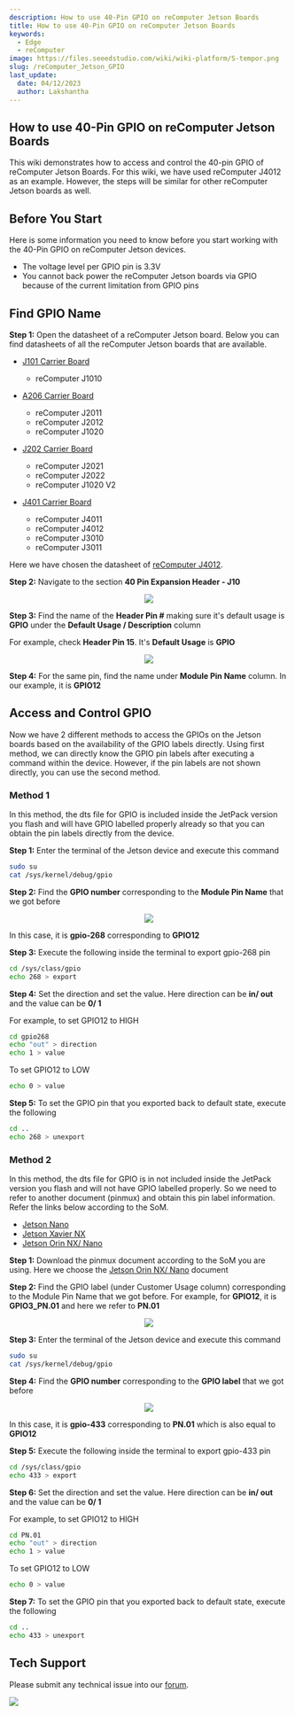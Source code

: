 ```yaml
---
description: How to use 40-Pin GPIO on reComputer Jetson Boards
title: How to use 40-Pin GPIO on reComputer Jetson Boards
keywords:
  - Edge
  - reComputer
image: https://files.seeedstudio.com/wiki/wiki-platform/S-tempor.png
slug: /reComputer_Jetson_GPIO
last_update:
  date: 04/12/2023
  author: Lakshantha
---
```


## How to use 40-Pin GPIO on reComputer Jetson Boards

This wiki demonstrates how to access and control the 40-pin GPIO of reComputer Jetson Boards. For this wiki, we have used reComputer J4012 as an example. However, the steps will be similar for other reComputer Jetson boards as well.

## Before You Start 

Here is some information you need to know before you start working with the 40-Pin GPIO on reComputer Jetson devices.

- The voltage level per GPIO pin is 3.3V
- You cannot back power the reComputer Jetson boards via GPIO because of the current limitation from GPIO pins

## Find GPIO Name

**Step 1:** Open the datasheet of a reComputer Jetson board. Below you can find datasheets of all the reComputer Jetson boards that are available.

- [J101 Carrier Board](https://files.seeedstudio.com/products/102991694/reComputer%20J101V2%20datasheet.pdf)
    - reComputer J1010

- [A206 Carrier Board](https://files.seeedstudio.com/products/114110049/A206%20carrier%20board%20pin%20description.pdf)
    - reComputer J2011
    - reComputer J2012
    - reComputer J1020
    
- [J202 Carrier Board](https://files.seeedstudio.com/wiki/reComputer/reComputer-J202-carrier-board-datasheet.pdf)
    - reComputer J2021
    - reComputer J2022
    - reComputer J1020 V2

- [J401 Carrier Board](https://files.seeedstudio.com/wiki/reComputer-J4012/reComputer-J401-datasheet.pdf)
    - reComputer J4011
    - reComputer J4012 
    - reComputer J3010
    - reComputer J3011

Here we have chosen the datasheet of [reComputer J4012](https://files.seeedstudio.com/products/NVIDIA/reComputer-J401x-datasheet.pdf). 

**Step 2:** Navigate to the section **40 Pin Expansion Header - J10**

<div align="center"><img width={800} src="https://files.seeedstudio.com/wiki/reComputer-GPIO/1.png" /></div>

**Step 3:** Find the name of the **Header Pin #** making sure it's default usage is **GPIO** under the **Default Usage / Description** column

For example, check **Header Pin 15**. It's **Default Usage** is **GPIO**

<div align="center"><img width={800} src="https://files.seeedstudio.com/wiki/reComputer-GPIO/2.jpg" /></div>

**Step 4:** For the same pin, find the name under **Module Pin Name** column. In our example, it is **GPIO12**

## Access and Control GPIO

Now we have 2 different methods to access the GPIOs on the Jetson boards based on the availability of the GPIO labels directly. Using first method, we can directly know the GPIO pin labels after executing a command within the device. However, if the pin labels are not shown directly, you can use the second method.

### Method 1

In this method, the dts file for GPIO is included inside the JetPack version you flash and will have GPIO labelled properly already so that you can obtain the pin labels directly from the device.

**Step 1:** Enter the terminal of the Jetson device and execute this command

```sh
sudo su
cat /sys/kernel/debug/gpio
```

**Step 2:** Find the **GPIO number** corresponding to the **Module Pin Name** that we got before

<div align="center"><img width={800} src="https://files.seeedstudio.com/wiki/reComputer-GPIO/3.png" /></div>

In this case, it is **gpio-268** corresponding to **GPIO12**

**Step 3:** Execute the following inside the terminal to export gpio-268 pin

```sh
cd /sys/class/gpio
echo 268 > export
```

**Step 4:** Set the direction and set the value. Here direction can be **in/ out** and the value can be **0/ 1** 

For example, to set GPIO12 to HIGH

```sh
cd gpio268
echo "out" > direction
echo 1 > value
```

To set GPIO12 to LOW

```sh
echo 0 > value
```

**Step 5:** To set the GPIO pin that you exported back to default state, execute the following

```sh
cd ..
echo 268 > unexport
```

### Method 2

In this method, the dts file for GPIO is in not included inside the JetPack version you flash and will not have GPIO labelled properly. So we need to refer to another document (pinmux) and obtain this pin label information. Refer the links below according to the SoM.

- [Jetson Nano](https://developer.nvidia.com/jetson-nano-pinmux)
- [Jetson Xavier NX](https://developer.nvidia.com/jetson-xavier-nx-pinmux-configuration-template-v106)
- [Jetson Orin NX/ Nano](https://developer.nvidia.com/downloads/jetson-orin-nx-and-orin-nano-series-pinmux-config-template)

**Step 1:** Download the pinmux document according to the SoM you are using. Here we choose the [Jetson Orin NX/ Nano](https://developer.nvidia.com/downloads/jetson-orin-nx-and-orin-nano-series-pinmux-config-template) document

**Step 2:** Find the GPIO label (under Customer Usage column) corresponding to the Module Pin Name that we got before. For example, for **GPIO12**, it is **GPIO3_PN.01** and here we refer to **PN.01**

<div align="center"><img width={800} src="https://files.seeedstudio.com/wiki/reComputer-GPIO/4.png" /></div>

**Step 3:** Enter the terminal of the Jetson device and execute this command

```sh
sudo su
cat /sys/kernel/debug/gpio
```

**Step 4:** Find the **GPIO number** corresponding to the **GPIO label** that we got before

<div align="center"><img width={800} src="https://files.seeedstudio.com/wiki/reComputer-GPIO/5.png" /></div>

In this case, it is **gpio-433** corresponding to **PN.01** which is also equal to **GPIO12**

**Step 5:** Execute the following inside the terminal to export gpio-433 pin

```sh
cd /sys/class/gpio
echo 433 > export
```

**Step 6:** Set the direction and set the value. Here direction can be **in/ out** and the value can be **0/ 1** 

For example, to set GPIO12 to HIGH

```sh
cd PN.01
echo "out" > direction
echo 1 > value
```

To set GPIO12 to LOW

```sh
echo 0 > value
```

**Step 7:** To set the GPIO pin that you exported back to default state, execute the following

```sh
cd ..
echo 433 > unexport
```

## Tech Support

Please submit any technical issue into our [forum](https://forum.seeedstudio.com/). <br />
<p style={{textAlign: 'center'}}><a href="https://www.seeedstudio.com/act-4.html?utm_source=wiki&utm_medium=wikibanner&utm_campaign=newproducts" target="_blank"><img src="https://files.seeedstudio.com/wiki/Wiki_Banner/new_product.jpg" /></a></p>